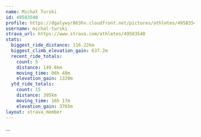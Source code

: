```yaml
---
name: Michał Turski
id: 49583540
profile: https://dgalywyr863hv.cloudfront.net/pictures/athletes/49583540/14729338/1/large.jpg
username: michal-turski
strava_url: https://www.strava.com/athletes/49583540
stats:
  biggest_ride_distance: 116.22km
  biggest_climb_elevation_gain: 637.2m
  recent_ride_totals:
    count: 5
    distance: 149.6km
    moving_time: 06h 48m
    elevation_gain: 1320m
  ytd_ride_totals:
    count: 15
    distance: 395km
    moving_time: 16h 17m
    elevation_gain: 3765m
layout: strava_member
--- 
```

...
